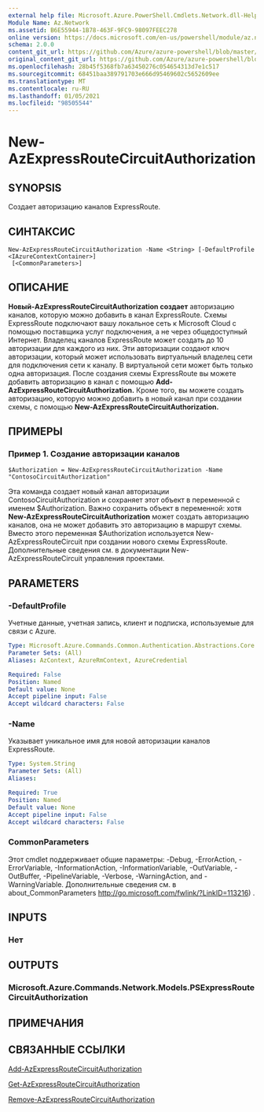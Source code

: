 ```yaml
---
external help file: Microsoft.Azure.PowerShell.Cmdlets.Network.dll-Help.xml
Module Name: Az.Network
ms.assetid: B6E55944-1B78-463F-9FC9-98097FEEC278
online version: https://docs.microsoft.com/en-us/powershell/module/az.network/new-azexpressroutecircuitauthorization
schema: 2.0.0
content_git_url: https://github.com/Azure/azure-powershell/blob/master/src/Network/Network/help/New-AzExpressRouteCircuitAuthorization.md
original_content_git_url: https://github.com/Azure/azure-powershell/blob/master/src/Network/Network/help/New-AzExpressRouteCircuitAuthorization.md
ms.openlocfilehash: 28b45f5368fb7a63450276c054654313d7e1c517
ms.sourcegitcommit: 68451baa389791703e666d95469602c5652609ee
ms.translationtype: MT
ms.contentlocale: ru-RU
ms.lasthandoff: 01/05/2021
ms.locfileid: "98505544"
---
```

# New-AzExpressRouteCircuitAuthorization

## SYNOPSIS
Создает авторизацию каналов ExpressRoute.

## СИНТАКСИС

```
New-AzExpressRouteCircuitAuthorization -Name <String> [-DefaultProfile <IAzureContextContainer>]
 [<CommonParameters>]
```

## ОПИСАНИЕ
**Новый-AzExpressRouteCircuitAuthorization создает** авторизацию каналов, которую можно добавить в канал ExpressRoute. Схемы ExpressRoute подключают вашу локальное сеть к Microsoft Cloud с помощью поставщика услуг подключения, а не через общедоступный Интернет. Владелец каналов ExpressRoute может создать до 10 авторизации для каждого из них. Эти авторизации создают ключ авторизации, который может использовать виртуальный владелец сети для подключения сети к каналу. В виртуальной сети может быть только одна авторизация.
После создания схемы ExpressRoute вы можете добавить авторизацию в канал с помощью **Add-AzExpressRouteCircuitAuthorization.**
Кроме того, вы можете создать авторизацию, которую можно добавить в новый канал при создании схемы, с помощью **New-AzExpressRouteCircuitAuthorization.**

## ПРИМЕРЫ

### Пример 1. Создание авторизации каналов
```
$Authorization = New-AzExpressRouteCircuitAuthorization -Name "ContosoCircuitAuthorization"
```

Эта команда создает новый канал авторизации ContosoCircuitAuthorization и сохраняет этот объект в переменной с именем $Authorization. Важно сохранить объект в переменной: хотя **New-AzExpressRouteCircuitAuthorization** может создать авторизацию каналов, она не может добавить это авторизацию в маршрут схемы. Вместо этого переменная $Authorization используется New-AzExpressRouteCircuit при создании нового схемы ExpressRoute.
Дополнительные сведения см. в документации New-AzExpressRouteCircuit управления проектами.

## PARAMETERS

### -DefaultProfile
Учетные данные, учетная запись, клиент и подписка, используемые для связи с Azure.

```yaml
Type: Microsoft.Azure.Commands.Common.Authentication.Abstractions.Core.IAzureContextContainer
Parameter Sets: (All)
Aliases: AzContext, AzureRmContext, AzureCredential

Required: False
Position: Named
Default value: None
Accept pipeline input: False
Accept wildcard characters: False
```

### -Name
Указывает уникальное имя для новой авторизации каналов ExpressRoute.

```yaml
Type: System.String
Parameter Sets: (All)
Aliases:

Required: True
Position: Named
Default value: None
Accept pipeline input: False
Accept wildcard characters: False
```

### CommonParameters
Этот cmdlet поддерживает общие параметры: -Debug, -ErrorAction, -ErrorVariable, -InformationAction, -InformationVariable, -OutVariable, -OutBuffer, -PipelineVariable, -Verbose, -WarningAction, and -WarningVariable. Дополнительные сведения см. в about_CommonParameters http://go.microsoft.com/fwlink/?LinkID=113216) .

## INPUTS

### Нет

## OUTPUTS

### Microsoft.Azure.Commands.Network.Models.PSExpressRouteCircuitAuthorization

## ПРИМЕЧАНИЯ

## СВЯЗАННЫЕ ССЫЛКИ

[Add-AzExpressRouteCircuitAuthorization](./Add-AzExpressRouteCircuitAuthorization.md)

[Get-AzExpressRouteCircuitAuthorization](./Get-AzExpressRouteCircuitAuthorization.md)

[Remove-AzExpressRouteCircuitAuthorization](./Remove-AzExpressRouteCircuitAuthorization.md)

